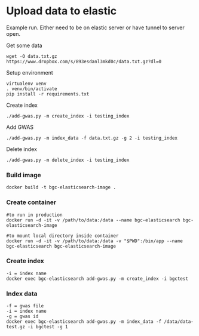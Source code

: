 # Upload data to elastic

Example run. Either need to be on elastic server or have tunnel to server open.

Get some data

```
wget -O data.txt.gz https://www.dropbox.com/s/893esdanl3mkd0c/data.txt.gz?dl=0
```

Setup environment

```
virtualenv venv
. venv/bin/activate
pip install -r requirements.txt
```

Create index

```
./add-gwas.py -m create_index -i testing_index
```

Add GWAS

```
./add-gwas.py -m index_data -f data.txt.gz -g 2 -i testing_index
```

Delete index

```
./add-gwas.py -m delete_index -i testing_index
```


### Build image
```
docker build -t bgc-elasticsearch-image .
```

### Create container
```
#to run in production
docker run -d -it -v /path/to/data:/data --name bgc-elasticsearch bgc-elasticsearch-image

#to mount local directory inside container
docker run -d -it -v /path/to/data:/data -v "$PWD":/bin/app --name bgc-elasticsearch bgc-elasticsearch-image
```

### Create index
```
-i = index name
docker exec bgc-elasticsearch add-gwas.py -m create_index -i bgctest
```

### Index data

```
-f = gwas file
-i = index name
-g = gwas id
docker exec bgc-elasticsearch add-gwas.py -m index_data -f /data/data-test.gz -i bgctest -g 1
```
